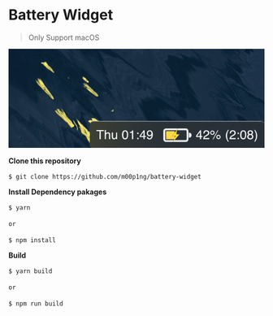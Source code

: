# Battery Widget

> Only Support macOS

![Screen shot](https://raw.githubusercontent.com/m00p1ng/battery-widget/master/images/screenshot.png)

**Clone this repository**

```
$ git clone https://github.com/m00p1ng/battery-widget
```

**Install Dependency pakages**
```
$ yarn

or

$ npm install
```

**Build**
```
$ yarn build

or

$ npm run build
```